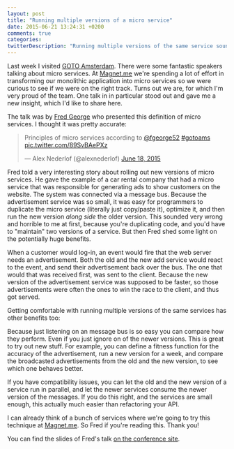 ```yaml
---
layout: post
title: "Running multiple versions of a micro service"
date: 2015-06-21 13:24:31 +0200
comments: true
categories: 
twitterDescription: "Running multiple versions of the same service sounds scary, but is actually really cool to try out new stuff, monitor a new system running in parallel, and not having to refactor old code immediately."
---
```

Last week I visited [GOTO Amsterdam](http://gotocon.com/amsterdam-2015). There were some fantastic speakers talking about micro services. At [Magnet.me](https://magnet.me) we're spending a lot of effort in transforming our monolithic application into micro services so we were curious to see if we were on the right track. Turns out we are, for which I'm very proud of the team. One talk in in particular stood out and gave me a new insight, which I'd like to share here.

The talk was by [Fred George](https://twitter.com/fgeorge52) who presented this definition of micro services. I thought it was pretty accurate: 

<blockquote class="twitter-tweet tw-align-center" lang="en"><p lang="en" dir="ltr">Principles of micro services according to <a href="https://twitter.com/fgeorge52">@fgeorge52</a> <a href="https://twitter.com/hashtag/gotoams?src=hash">#gotoams</a> <a href="http://t.co/89SvBAePXz">pic.twitter.com/89SvBAePXz</a></p>&mdash; Alex Nederlof (@alexnederlof) <a href="https://twitter.com/alexnederlof/status/611453606718513152">June 18, 2015</a></blockquote>
<script async src="//platform.twitter.com/widgets.js" charset="utf-8"></script>

Fred told a very interesting story about rolling out new versions of micro services. He gave the example of a car rental company that had a micro service that was responsible for generating ads to show customers on the website. The system was connected via a message bus. Because the advertisement service was so small, it was easy for programmers to duplicate the micro service (literally just copy/paste it), optimize it, and then run the new version *along side* the older version. This sounded very wrong and horrible to me at first, because you're duplicating code, and you'd have to "maintain" two versions of a service. But then Fred shed some light on the potentially huge benefits.

<!--more-->

When a customer would log-in, an event would fire that the web server needs an advertisement. Both the old and the new add service would react to the event, and send their advertisement back over the bus. The one that would that was received first, was sent to the client. Because the new version of the advertisement service was supposed to be faster, so those advertisements were often the ones to win the race to the client, and thus got served.

Getting comfortable with running multiple versions of the same services has other benefits too: 

Because just listening on an message bus is so easy you can compare how they perform. Even if you just ignore on of the newer versions. This is great to try out new stuff. For example, you can define a fitness function for the accuracy of the advertisement, run a new version for a week, and compare the broadcasted advertisements from the old and the new version, to see which one behaves better.

If you have compatibility issues, you can let the old and the new version of a service run in parallel, and let the newer services consume the newer version of the messages. If you do this right, and the services are small enough, this actually much easier than refactoring your API. 

I can already think of a bunch of services where we're going to try this technique at [Magnet.me](https://magnet.me). So Fred if you're reading this. Thank you!

You can find the slides of Fred's talk [on the conference site](http://gotocon.com/amsterdam-2015/presentation/Challenges%20in%20Implementing%20MicroServices). 